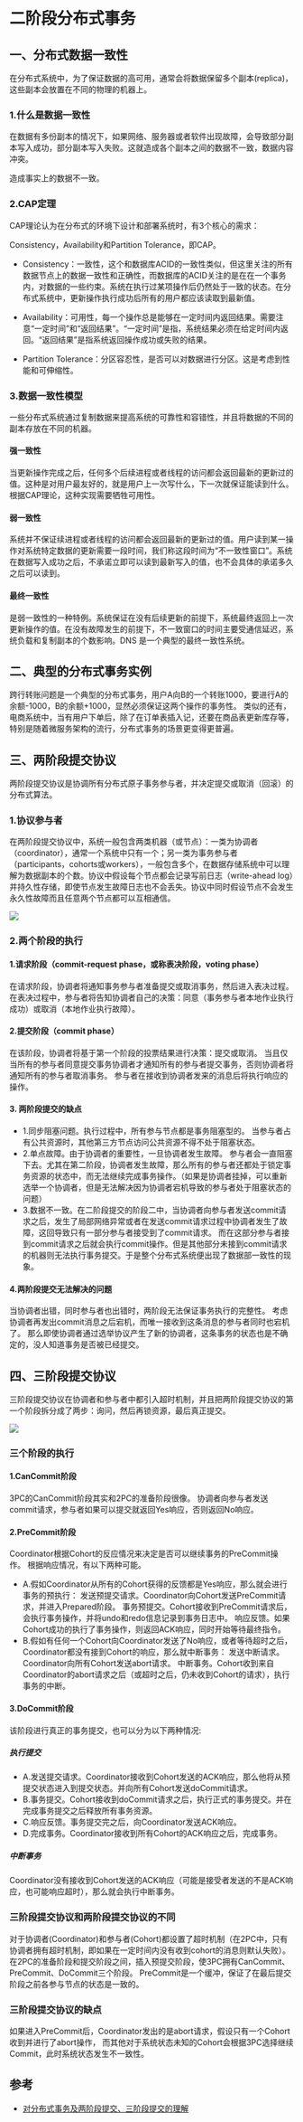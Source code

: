 # 二阶段分布式事务



## 一、分布式数据一致性
在分布式系统中，为了保证数据的高可用，通常会将数据保留多个副本(replica)，这些副本会放置在不同的物理的机器上。

### 1.什么是数据一致性

在数据有多份副本的情况下，如果网络、服务器或者软件出现故障，会导致部分副本写入成功，部分副本写入失败。这就造成各个副本之间的数据不一致，数据内容冲突。

造成事实上的数据不一致。

### 2.CAP定理

CAP理论认为在分布式的环境下设计和部署系统时，有3个核心的需求：

Consistency，Availability和Partition Tolerance，即CAP。

- Consistency：一致性，这个和数据库ACID的一致性类似，但这里关注的所有数据节点上的数据一致性和正确性，而数据库的ACID关注的是在在一个事务内，对数据的一些约束。系统在执行过某项操作后仍然处于一致的状态。在分布式系统中，更新操作执行成功后所有的用户都应该读取到最新值。

- Availability：可用性，每一个操作总是能够在一定时间内返回结果。需要注意“一定时间”和“返回结果”。“一定时间”是指，系统结果必须在给定时间内返回。“返回结果”是指系统返回操作成功或失败的结果。

- Partition Tolerance：分区容忍性，是否可以对数据进行分区。这是考虑到性能和可伸缩性。

### 3.数据一致性模型

一些分布式系统通过复制数据来提高系统的可靠性和容错性，并且将数据的不同的副本存放在不同的机器。

#### 强一致性
当更新操作完成之后，任何多个后续进程或者线程的访问都会返回最新的更新过的值。这种是对用户最友好的，就是用户上一次写什么，下一次就保证能读到什么。根据CAP理论，这种实现需要牺牲可用性。

#### 弱一致性
系统并不保证续进程或者线程的访问都会返回最新的更新过的值。用户读到某一操作对系统特定数据的更新需要一段时间，我们称这段时间为“不一致性窗口”。系统在数据写入成功之后，不承诺立即可以读到最新写入的值，也不会具体的承诺多久之后可以读到。

#### 最终一致性

是弱一致性的一种特例。系统保证在没有后续更新的前提下，系统最终返回上一次更新操作的值。在没有故障发生的前提下，不一致窗口的时间主要受通信延迟，系统负载和复制副本的个数影响。DNS 是一个典型的最终一致性系统。



## 二、典型的分布式事务实例


跨行转账问题是一个典型的分布式事务，用户A向B的一个转账1000，要进行A的余额-1000，B的余额+1000，显然必须保证这两个操作的事务性。
类似的还有，电商系统中，当有用户下单后，除了在订单表插入记，还要在商品表更新库存等，特别是随着微服务架构的流行，分布式事务的场景更变得更普遍。



## 三、两阶段提交协议

两阶段提交协议是协调所有分布式原子事务参与者，并决定提交或取消（回滚）的分布式算法。

### 1.协议参与者

在两阶段提交协议中，系统一般包含两类机器（或节点）：一类为协调者（coordinator），通常一个系统中只有一个；另一类为事务参与者（participants，cohorts或workers），一般包含多个，在数据存储系统中可以理解为数据副本的个数。协议中假设每个节点都会记录写前日志（write-ahead log）并持久性存储，即使节点发生故障日志也不会丢失。协议中同时假设节点不会发生永久性故障而且任意两个节点都可以互相通信。

![](../images/两阶段提交-1.png)


### 2.两个阶段的执行

#### 1.请求阶段（commit-request phase，或称表决阶段，voting phase）
在请求阶段，协调者将通知事务参与者准备提交或取消事务，然后进入表决过程。
在表决过程中，参与者将告知协调者自己的决策：同意（事务参与者本地作业执行成功）或取消（本地作业执行故障）。

#### 2.提交阶段（commit phase）

在该阶段，协调者将基于第一个阶段的投票结果进行决策：提交或取消。
当且仅当所有的参与者同意提交事务协调者才通知所有的参与者提交事务，否则协调者将通知所有的参与者取消事务。
参与者在接收到协调者发来的消息后将执行响应的操作。

#### 3. 两阶段提交的缺点

- 1.同步阻塞问题。执行过程中，所有参与节点都是事务阻塞型的。
当参与者占有公共资源时，其他第三方节点访问公共资源不得不处于阻塞状态。
- 2.单点故障。由于协调者的重要性，一旦协调者发生故障。
参与者会一直阻塞下去。尤其在第二阶段，协调者发生故障，那么所有的参与者还都处于锁定事务资源的状态中，而无法继续完成事务操作。（如果是协调者挂掉，可以重新选举一个协调者，但是无法解决因为协调者宕机导致的参与者处于阻塞状态的问题）
- 3.数据不一致。在二阶段提交的阶段二中，当协调者向参与者发送commit请求之后，发生了局部网络异常或者在发送commit请求过程中协调者发生了故障，这回导致只有一部分参与者接受到了commit请求。
而在这部分参与者接到commit请求之后就会执行commit操作。但是其他部分未接到commit请求的机器则无法执行事务提交。于是整个分布式系统便出现了数据部一致性的现象。

#### 4.两阶段提交无法解决的问题

当协调者出错，同时参与者也出错时，两阶段无法保证事务执行的完整性。
考虑协调者再发出commit消息之后宕机，而唯一接收到这条消息的参与者同时也宕机了。
那么即使协调者通过选举协议产生了新的协调者，这条事务的状态也是不确定的，没人知道事务是否被已经提交。



## 四、三阶段提交协议

三阶段提交协议在协调者和参与者中都引入超时机制，并且把两阶段提交协议的第一个阶段拆分成了两步：询问，然后再锁资源，最后真正提交。

![](../images/两阶段提交-2.png)


### 三个阶段的执行

#### 1.CanCommit阶段

3PC的CanCommit阶段其实和2PC的准备阶段很像。
协调者向参与者发送commit请求，参与者如果可以提交就返回Yes响应，否则返回No响应。

#### 2.PreCommit阶段

Coordinator根据Cohort的反应情况来决定是否可以继续事务的PreCommit操作。
根据响应情况，有以下两种可能。

- A.假如Coordinator从所有的Cohort获得的反馈都是Yes响应，那么就会进行事务的预执行：
发送预提交请求。Coordinator向Cohort发送PreCommit请求，并进入Prepared阶段。
事务预提交。Cohort接收到PreCommit请求后，会执行事务操作，并将undo和redo信息记录到事务日志中。
响应反馈。如果Cohort成功的执行了事务操作，则返回ACK响应，同时开始等待最终指令。
- B.假如有任何一个Cohort向Coordinator发送了No响应，或者等待超时之后，Coordinator都没有接到Cohort的响应，那么就中断事务：
发送中断请求。Coordinator向所有Cohort发送abort请求。
中断事务。Cohort收到来自Coordinator的abort请求之后（或超时之后，仍未收到Cohort的请求），执行事务的中断。


#### 3.DoCommit阶段

该阶段进行真正的事务提交，也可以分为以下两种情况:

##### 执行提交

- A.发送提交请求。Coordinator接收到Cohort发送的ACK响应，那么他将从预提交状态进入到提交状态。并向所有Cohort发送doCommit请求。
- B.事务提交。Cohort接收到doCommit请求之后，执行正式的事务提交。并在完成事务提交之后释放所有事务资源。
- C.响应反馈。事务提交完之后，向Coordinator发送ACK响应。
- D.完成事务。Coordinator接收到所有Cohort的ACK响应之后，完成事务。

##### 中断事务

Coordinator没有接收到Cohort发送的ACK响应（可能是接受者发送的不是ACK响应，也可能响应超时），那么就会执行中断事务。

### 三阶段提交协议和两阶段提交协议的不同

对于协调者(Coordinator)和参与者(Cohort)都设置了超时机制（在2PC中，只有协调者拥有超时机制，即如果在一定时间内没有收到cohort的消息则默认失败）。
在2PC的准备阶段和提交阶段之间，插入预提交阶段，使3PC拥有CanCommit、PreCommit、DoCommit三个阶段。
PreCommit是一个缓冲，保证了在最后提交阶段之前各参与节点的状态是一致的。

### 三阶段提交协议的缺点

如果进入PreCommit后，Coordinator发出的是abort请求，假设只有一个Cohort收到并进行了abort操作，
而其他对于系统状态未知的Cohort会根据3PC选择继续Commit，此时系统状态发生不一致性。



## 参考

- [对分布式事务及两阶段提交、三阶段提交的理解](https://www.cnblogs.com/binyue/p/3678390.html)
